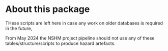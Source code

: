 # About this package

THese scripts are left here in case any work on older databases is required in the future, 

From May 2024 the NSHM project pipeline should not use any of these tables/structure/scripts to produce 
hazard artefacts.